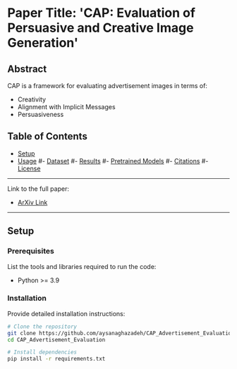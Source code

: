 # Paper Title: \'CAP: Evaluation of Persuasive and Creative Image Generation\'

## Abstract
CAP is a framework for evaluating advertisement images in terms of:
  - Creativity
  - Alignment with Implicit Messages
  - Persuasiveness

## Table of Contents
- [Setup](#setup)
- [Usage](#usage)
#- [Dataset](#dataset)
#- [Results](#results)
#- [Pretrained Models](#pretrained-models)
#- [Citations](#citations)
#- [License](#license)

---
  
Link to the full paper:
- [ArXiv Link](https://arxiv.org/abs/XXXXXX)

---

## Setup

### Prerequisites
List the tools and libraries required to run the code:
- Python >= 3.9

### Installation
Provide detailed installation instructions:
```bash
# Clone the repository
git clone https://github.com/aysanaghazadeh/CAP_Advertisement_Evaluation
cd CAP_Advertisement_Evaluation

# Install dependencies
pip install -r requirements.txt


